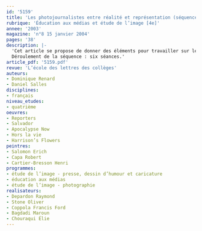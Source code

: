 ```yaml
---
id: '5159'
title: 'Les photojournalistes entre réalité et représentation (séquence)'
rubrique: 'Éducation aux médias et étude de l’image [4e]'
annee: '2003'
magazine: 'n°8 15 janvier 2004'
pages: '38'
description: |-
  'Cet article se propose de donner des éléments pour travailler sur le métier de photojournaliste et ses représentations. Il s’agit d’aider les élèves à développer leurs capacités d’analyse pour qu’ils soient capables de construire des savoirs à partir des matériaux éphémères de l’actualité et de l’information, mais aussi de lire de manière active et critique les images et les textes. La formation du citoyen aborde en effet les enjeux de l’information. Cette séquence fait varier les supports : textes documentaires, texte satirique, bande dessinée, photographies de presse, extraits de films, afin d’initier les élèves à la lecture de textes et d’images divers.
  Déroulement de la séquence : six séances.'
article_pdf: '5159.pdf'
revue: 'L’école des lettres des collèges'
auteurs:
- Dominique Renard
- Daniel Salles
disciplines:
- français
niveau_etudes:
- quatrième
oeuvres:
- Reporters
- Salvador
- Apocalypse Now
- Hors la vie
- Harrison’s Flowers
peintres:
- Salomon Erich
- Capa Robert
- Cartier-Bresson Henri
programmes:
- étude de l’image - presse, dessin d’humour et caricature
- éducation aux médias
- étude de l’image - photographie
realisateurs:
- Depardon Raymond
- Stone Oliver
- Coppola Francis Ford
- Bagdadi Maroun
- Chouraqui Élie
---
```


